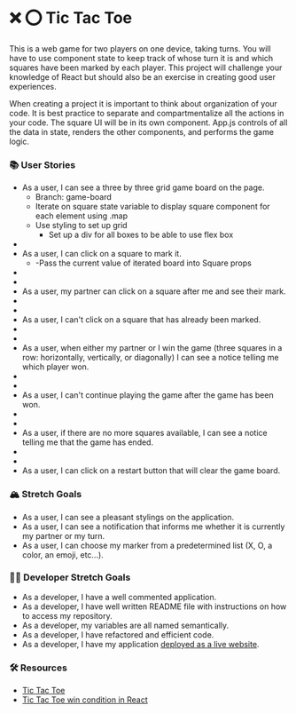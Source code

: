 # ❌ ⭕️ Tic Tac Toe

This is a web game for two players on one device, taking turns. You will have to use component state to keep track of whose turn it is and which squares have been marked by each player. This project will challenge your knowledge of React but should also be an exercise in creating good user experiences.

When creating a project it is important to think about organization of your code. It is best practice to separate and compartmentalize all the actions in your code. The square UI will be in its own component. App.js controls of all the data in state, renders the other components, and performs the game logic.

### 📚 User Stories

- As a user, I can see a three by three grid game board on the page.
    - Branch: game-board
    - Iterate on square state variable to display square component for each element using .map
    - Use styling to set up grid
        - Set up a div for all boxes to be able to use flex box
- 
- As a user, I can click on a square to mark it.
    - -Pass the current value of iterated board into Square props
- 
- 
- As a user, my partner can click on a square after me and see their mark.
- 
- 
- As a user, I can't click on a square that has already been marked.
- 
- 
- As a user, when either my partner or I win the game (three squares in a row: horizontally, vertically, or diagonally) I can see a notice telling me which player won.
- 
- 
- As a user, I can't continue playing the game after the game has been won.
- 
- 
- As a user, if there are no more squares available, I can see a notice telling me that the game has ended.
- 
- 
- As a user, I can click on a restart button that will clear the game board.

### 🏔 Stretch Goals

- As a user, I can see a pleasant stylings on the application.
- As a user, I can see a notification that informs me whether it is currently my partner or my turn.
- As a user, I can choose my marker from a predetermined list (X, O, a color, an emoji, etc...).

### 👩‍💻 Developer Stretch Goals

- As a developer, I have a well commented application.
- As a developer, I have well written README file with instructions on how to access my repository.
- As a developer, my variables are all named semantically.
- As a developer, I have refactored and efficient code.
- As a developer, I have my application [deployed as a live website](https://render.com/docs/deploy-create-react-app).

### 🛠 Resources

- [Tic Tac Toe](https://en.wikipedia.org/wiki/Tic-tac-toe)
- [Tic Tac Toe win condition in React](https://forum.freecodecamp.org/t/need-help-understanding-react-tic-tac-toe-winner-function/137840)
